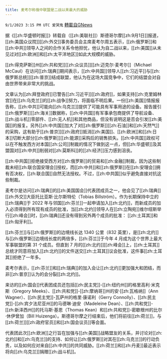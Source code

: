 ```yaml
---
title: 麦考尔称俄中联盟是二战以来最大的威胁
---
```

`9/1/2023 3:15 PM UTC 爱哭鬼` [轉載自GNews](https://gnews.org/articles/1631533)

据《[[zh:华盛顿时报]]》转载自（[[zh:美联社]]）斯德哥尔摩[[zh:9月1日]]报道，[[zh:美国众议院]][[zh:外交]]事务委员会主席麦考尔周五表示，[[zh:俄罗斯]]和[[zh:中共]]领导人之间的合作关系令他担忧，他认为自二战以来，[[zh:美国]]从未见过对[[zh:欧洲]]和[[zh:太平洋地区]]如此大规模的威胁。

[[zh:得克萨斯]]州[[zh:共和党]][[zh:众议员]][[zh:迈克尔·麦考尔]]（Michael McCaul）在访问[[zh:瑞典]]期间表示，[[zh:中共国]]领导人[[zh:习近平]]与[[zh:俄罗斯总统]][[zh:普京]]结成联盟，他认为在这场大国竞争中，它们的结盟会对自由世界带来非常大的挑战。


文章认为[[zh:拜登政府]]已警告[[zh:习近平]][[zh:政府]]，如果支持[[zh:克里姆林宫]]在[[zh:乌克兰]]的[[zh:战争]]努力，将面临不明后果。一份[[zh:美国]]情报报告称，[[zh:中共]]可能向[[zh:乌克兰]]提供了可能具有军事用途的设备。报告援引[[zh:俄罗斯]][[zh:海关]]数据称，[[zh:中共国]]有军事承包商提供了导航设备、[[zh:战斗机]]零部件、[[zh:无人机]]和其他商品，但没有说明这是否会引发[[zh:美国]]的报复。另外[[zh:中共国]]加大了对[[zh:俄罗斯]][[zh:石油]]和[[zh:天然气]]的采购，这有助于[[zh:普京]][[zh:政府]]抵消[[zh:美国]]、[[zh:欧洲]]和[[zh:日本]]切断大部分[[zh:俄罗斯]][[zh:能源]]采购后的销售损失。[[zh:中共国]]政权可以在不触发西方对本国[[zh:公司]]制裁的情况下做到这一点，但[[zh:华盛顿]]及其盟国对[[zh:中共]]削弱对[[zh:莫斯科]]的[[zh:经济]]压力感到沮丧。


[[zh:中共国]]拒绝接受西方对[[zh:俄罗斯]]的贸易和[[zh:金融]]制裁，因为这些制裁未经[[zh:联合国安理会]]授权，而[[zh:中共]]和[[zh:俄罗斯]]在[[zh:安理会]]拥有否决权，[[zh:联合国]]自然无法授权。不过，[[zh:中共国]]似乎避免直接对抗这些制裁。


麦考尔是访问[[zh:瑞典]]的[[zh:美国国会]]代表团成员之一，他会见了[[zh:瑞典]][[zh:外交]]大臣托比亚斯·比尔斯特伦（Tobias Billström）。作为长期保持中立的[[zh:瑞典]]于 2022 年与邻国[[zh:芬兰]]一起申请加入[[zh:北约]]，而新成员的加入必须得到所有现有成员的批准，当[[zh:北约]]领导人在[[zh:立陶宛]]维尔纽斯举行[[zh:峰会]]时，[[zh:瑞典]]还没有得到另外两个成员的批准： [[zh:土耳其]]和[[zh:匈牙利]]。


[[zh:芬兰]]与[[zh:俄罗斯]]的边境线长达 1340 公里（832 英里），是[[zh:北约]]与[[zh:俄罗斯]]边境线长度的两倍多，[[zh:芬兰]]于今年 4 月成为这个世界上最大军事联盟的第 31 个成员。但直到 7 月的[[zh:北约]][[zh:峰会]]上，[[zh:土耳其]]总统才同意将加入[[zh:北约]]的文件送交[[zh:土耳其]]议会批准，这件事[[zh:土耳其]]拒绝了一年多。


麦考尔表示，[[zh:芬兰]]和[[zh:瑞典]]的加入会让[[zh:北约]]更加强大和团结，而非[[zh:普京]]认为的会分裂[[zh:北约]]。


来访的[[zh:国会]]代表团成员还包括[[zh:民主党]]-[[zh:纽约州]]的格里高利·米克斯（Gregory Meeks）、[[zh:共和党]]-[[zh:摩纳哥]]州的安·[[zh:瓦格纳]]（Ann Wagner）、[[zh:民主党]]-瓦萨州的格里·康诺利（Gerry Connolly）、[[zh:民主党]]-[[zh:宾夕法尼亚州]]的马德琳·迪安（Madeleine Dean）、[[zh:共和党]]-[[zh:新泽西州]]的托马斯·基恩（Thomas Kean）和[[zh:共和党]]-密歇根州的比尔·休伊曾加（Bill Huizenga）。斯德哥尔摩之行结束后，他们将前往[[zh:荷兰]]，与[[zh:荷兰]][[zh:政府官员]]和[[zh:国会议员]]等会面。


代表团此次[[zh:欧洲]]之行旨在加强与[[zh:美国]]战略盟友的关系，并讨论对[[zh:北约]]和[[zh:乌克兰]]的支持、如何让[[zh:俄罗斯]]对其在[[zh:乌克兰]]的行动负责，以及如何应对来自[[zh:中共]]的共同威胁。[[zh:荷兰]]和[[zh:丹麦]]最近表示将向[[zh:乌克兰]]捐赠[[zh:战斗机]]。
